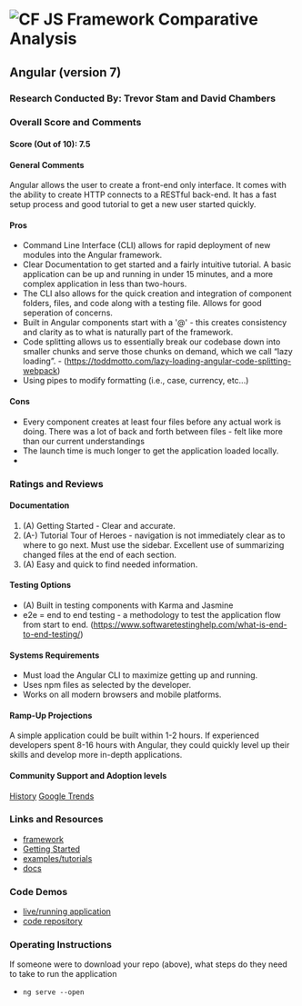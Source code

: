 ![CF](http://i.imgur.com/7v5ASc8.png) JS Framework Comparative Analysis
=======================================================================

## Angular (version 7)

### Research Conducted By: Trevor Stam and David Chambers

### Overall Score and Comments
#### Score (Out of 10): 7.5
#### General Comments
Angular allows the user to create a front-end only interface.  It comes with the ability to create HTTP connects to a RESTful back-end. It has a fast setup process and good tutorial to get a new user started quickly.

#### Pros
* Command Line Interface (CLI) allows for rapid deployment of new modules into the Angular framework.
* Clear Documentation to get started and a fairly intuitive tutorial.  A basic application can be up and running in under 15 minutes, and a more complex application in less than two-hours.
* The CLI also allows for the quick creation and integration of component folders, files, and code along with a testing file. Allows for good seperation of concerns.
* Built in Angular components start with a '@' - this creates consistency and clarity as to what is naturally part of the framework.
* Code splitting allows us to essentially break our codebase down into smaller chunks and serve those chunks on demand, which we call “lazy loading”. - (https://toddmotto.com/lazy-loading-angular-code-splitting-webpack)
* Using pipes to modify formatting (i.e., case, currency, etc...)

#### Cons
* Every component creates at least four files before any actual work is doing.  There was a lot of back and forth between files - felt like more than our current understandings
* The launch time is much longer to get the application loaded locally. 
* 

### Ratings and Reviews
#### Documentation
1. (A) Getting Started - Clear and accurate.  
2. (A-) Tutorial Tour of Heroes - navigation is not immediately clear as to where to go next.  Must use the sidebar. Excellent use of summarizing changed files at the end of each section.
3. (A) Easy and quick to find needed information.

#### Testing Options
* (A) Built in testing components with Karma and Jasmine
* e2e = end to end testing - a methodology to test the application flow from start to end. (https://www.softwaretestinghelp.com/what-is-end-to-end-testing/)

#### Systems Requirements
* Must load the Angular CLI to maximize getting up and running.
* Uses npm files as selected by the developer.
* Works on all modern browsers and mobile platforms.


#### Ramp-Up Projections
A simple application could be built within 1-2 hours.  If experienced developers spent 8-16 hours with Angular, they could quickly level up their skills and develop more in-depth applications.

#### Community Support and Adoption levels
[History](https://news.ycombinator.com/item?id=6631576)
[Google Trends](https://trends.google.com/trends/explore?geo=US&q=%2Fg%2F11c6w0ddw9,%2Fm%2F012l1vxv)

### Links and Resources
* [framework](https://angular.io/)
* [Getting Started](https://angular.io/guide/quickstart)
* [examples/tutorials](https://angular.io/guide/quickstart)
* [docs](https://angular.io/docs)

### Code Demos
* [live/running application](http://xyz.com)
* [code repository](http://xyz.com)

### Operating Instructions
If someone were to download your repo (above), what steps do they need to take to run the application
* `ng serve --open`

